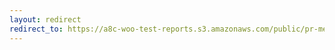 ```yaml
---
layout: redirect
redirect_to: https://a8c-woo-test-reports.s3.amazonaws.com/public/pr-merge/38837/e2e/index.html
---
```

